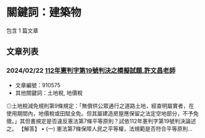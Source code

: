 # 關鍵詞：建築物

包含 1 篇文章

## 文章列表

### 2024/02/22 [112年憲判字第19號判決之模擬試題,許文昌老師](../../articles/910575_112%E5%B9%B4%E6%86%B2%E5%88%A4%E5%AD%97%E7%AC%AC19%E8%99%9F%E5%88%A4%E6%B1%BA%E4%B9%8B%E6%A8%A1%E6%93%AC%E8%A9%A6%E9%A1%8C%2C%E8%A8%B1%E6%96%87%E6%98%8C%E8%80%81%E5%B8%AB.md)
- 文章編號：910575
- 其他關鍵詞：土地稅, 地價稅

◎土地稅減免規則第9條規定：「無償供公眾通行之道路土地，經查明屬實者，在使用期間內，地價稅或田賦全免。但其屬建造房屋應保留之法定空地部分，不予免徵。」其但書規定是否違反憲法第7條平等原則？試依112年憲判字第19號判決論述之。 【解答】 • (一) 憲法第7條保障人民之平等權，法規範是否符合平等原則...
